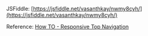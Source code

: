 JSFiddle: [https://jsfiddle.net/vasanthkay/nwmy8cyh/](https://jsfiddle.net/vasanthkay/nwmy8cyh/)

Reference: [How TO - Responsive Top Navigation](http://www.w3schools.com/howto/howto_js_topnav.asp)